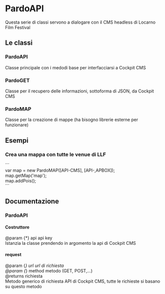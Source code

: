 
# PardoAPI
Questa serie di classi servono a dialogare con il CMS headless di Locarno Film Festival

## Le classi
### PardoAPI
Classe principale con i medodi base per interfacciarsi a Cockpit CMS
### PardoGET
Classe per il recupero delle informazioni, sottoforma di JSON, da Cockpit CMS
### PardoMAP
Classe per la creazione di mappe (ha bisogno librerie esterne per funzionare)

## Esempi
### Crea una mappa con tutte le venue di LLF
´´´<br>
    var map = new PardoMAP([API-CMS], [API-,APBOX]);<br>
    map.getMap('map');<br>
    map.addPois();<br>
´´´

## Documentazione
### PardoAPI
#### Costruttore
@param {*} api api key<br>
Istanzia la classe prendendo in argomento la api di Cockpit CMS
#### request
@param {*} url url di richiesta<br>
@param {*} method metodo (GET, POST,...)<br>
@returns richiesta<br>
Metodo generico di richiesta API di Cockpit CMS, tutte le richieste si basano su questo metodo


